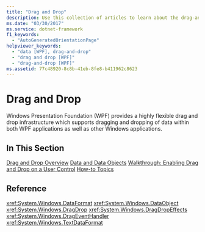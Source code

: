```yaml
---
title: "Drag and Drop"
description: Use this collection of articles to learn about the drag-and-drop feature in Windows Presentation Foundation (WPF).
ms.date: "03/30/2017"
ms.service: dotnet-framework
f1_keywords: 
  - "AutoGeneratedOrientationPage"
helpviewer_keywords: 
  - "data [WPF], drag-and-drop"
  - "drag and drop [WPF]"
  - "drag-and-drop [WPF]"
ms.assetid: 77c48920-8c8b-41eb-8fe8-b411962c8623
---
```

# Drag and Drop

Windows Presentation Foundation (WPF) provides a highly flexible drag and drop infrastructure which supports dragging and dropping of data within both WPF applications as well as other Windows applications.

## In This Section

[Drag and Drop Overview](drag-and-drop-overview.md)
[Data and Data Objects](data-and-data-objects.md)
[Walkthrough: Enabling Drag and Drop on a User Control](walkthrough-enabling-drag-and-drop-on-a-user-control.md)
[How-to Topics](drag-and-drop-how-to-topics.md)

## Reference

<xref:System.Windows.DataFormat>
  <xref:System.Windows.DataObject>
  <xref:System.Windows.DragDrop>
  <xref:System.Windows.DragDropEffects>
  <xref:System.Windows.DragEventHandler>
  <xref:System.Windows.TextDataFormat>
